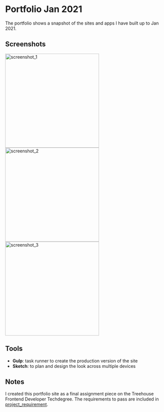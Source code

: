 # Portfolio Jan 2021

The portfolio shows a snapshot of the sites and apps I have built up to Jan 2021.

## Screenshots

<img width="300" alt="screenshot_1" src="https://user-images.githubusercontent.com/19231569/213936679-f92df52b-9d7e-4b07-bc82-2dc6c41b73eb.png"> <img width="300" alt="screenshot_2" src="https://user-images.githubusercontent.com/19231569/213936682-3c471f2b-d9d7-4065-a4b7-68fc4d2e5a03.png"> <img width="300" alt="screenshot_3" src="https://user-images.githubusercontent.com/19231569/213936683-4d41e13a-5a20-4716-a556-1b08ba08e86c.png">




## Tools

- **Gulp**: task runner to create the production version of the site
- **Sketch**: to plan and design the look across multiple devices

## Notes

I created this portfolio site as a final assignment piece on the Treehouse Frontend Developer Techdegree. The requirements to pass are included in [project_requirement](./project_requirements.md).
